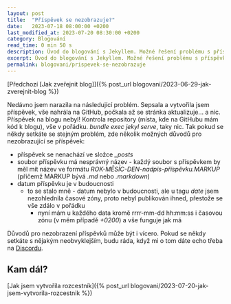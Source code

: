 ```yaml
---
layout: post
title:  "Příspěvek se nezobrazuje?"
date:   2023-07-18 08:00:00 +0200
last_modified_at: 2023-07-20 08:30:00 +0200
category: Blogování
read_time: 0 min 50 s
description: Úvod do blogování s Jekyllem. Možné řešení problému s příspěvkem, který se nezobrazuje na blogu.
excerpt: Úvod do blogování s Jekyllem. Možné řešení problému s příspěvkem, který se nezobrazuje na blogu.
permalink: blogovani/prispevek-se-nezobrazuje
---
```


[Předchozí [Jak  zveřejnit blog]]({% post_url blogovani/2023-06-29-jak-zverejnit-blog %})

Nedávno jsem narazila na následující problém. Sepsala a vytvořila jsem příspěvek, vše nahrála na GitHub, počkala až se stránka aktualizuje... a nic. Příspěvek na blogu nebyl! Kontrola repository (místa, kde na GitHubu mám kód k blogu), vše v pořádku. *bundle exec jekyl serve*, taky nic. Tak pokud se někdy setkáte se stejným problém, zde několik možných důvodů pro nezobrazující se příspěvek:

- příspěvek se nenachází ve složce *_posts*
- soubor příspěvku má nesprávný název - každý soubor s příspěvkem by měl mít název ve formátu *ROK-MĚSÍC-DEN-nadpis-příspěvku.MARKUP* (přičemž MARKUP bývá *.md* nebo *.markdown*)
- datum příspěvku je v budoucnosti
  - to se stalo mně - datum nebylo v budoucnosti, ale u tagu *date* jsem nezohlednila časové zóny, proto nebyl publikován ihned, přestože se vše zdálo v pořádku
    - nyní mám u každého data kromě rrrr-mm-dd hh:mm:ss i časovou zónu (v mém případě *+0200*) a vše funguje jak má
  
Důvodů pro nezobrazení příspěvků může být i vícero. Pokud se někdy setkáte s nějakým neobvyklejším, budu ráda, když mi o tom dáte echo třeba na [Discordu](https://discord.gg/hB8UYAgwUE).

## Kam dál?

[Jak jsem vytvořila rozcestník]({% post_url blogovani/2023-07-20-jak-jsem-vytvorila-rozcestnik %})

